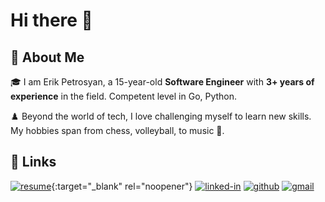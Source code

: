 # Hi there 👋

## 🚀 About Me

🎓 I am Erik Petrosyan, a 15-year-old **Software Engineer** with **3+ years of experience** in the field. Competent level in Go, Python.

♟️ Beyond the world of tech, I love challenging myself to learn new skills. My hobbies span from chess, volleyball, to music 🎵.

## 🔗 Links

[![resume](https://img.shields.io/badge/Resume-4285F4?style=for-the-badge&logo=read-the-docs&logoColor=white)](https://shtemaran.am/cdn/other/CV.pdf){:target="_blank" rel="noopener"}
[![linked-in](https://img.shields.io/badge/Linked_In-0077B5?style=for-the-badge&logo=LinkedIn&logoColor=white)](https://www.linkedin.com/in/erik-petrosyan-0a6354294/)
[![github](https://img.shields.io/badge/GitHub-000000?style=for-the-badge&logo=GitHub&logoColor=white)](https://github.com/PetrosyanDev)
[![gmail](https://img.shields.io/badge/Gmail-D14836?style=for-the-badge&logo=Gmail&logoColor=white)](mailto:dev.erikpetrosyan@gmail.com)
